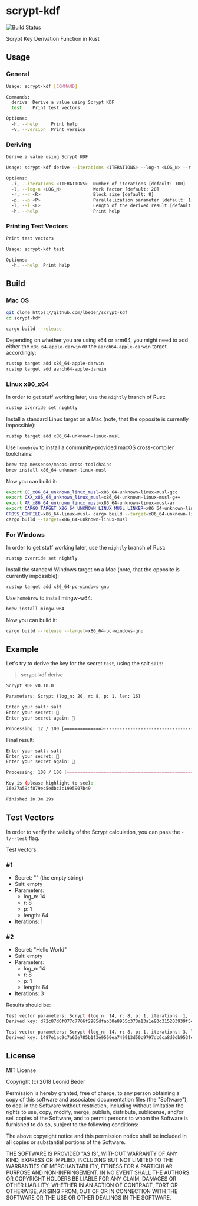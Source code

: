 # scrypt-kdf

[![Build Status](https://github.com/lbeder/scrypt-kdf/actions/workflows/ci.yml/badge.svg)](https://github.com/lbeder/scrypt-kdf/actions/workflows/ci.yml)

Scrypt Key Derivation Function in Rust

## Usage

### General

```sh
Usage: scrypt-kdf [COMMAND]

Commands:
  derive  Derive a value using Scrypt KDF
  test    Print test vectors

Options:
  -h, --help     Print help
  -V, --version  Print version
```

### Deriving

```sh
Derive a value using Scrypt KDF

Usage: scrypt-kdf derive --iterations <ITERATIONS> --log-n <LOG_N> --r <R> --p <P> --l <L>

Options:
  -i, --iterations <ITERATIONS>  Number of iterations [default: 100]
  -l, --log-n <LOG_N>            Work factor [default: 20]
  -r, --r <R>                    Block size [default: 8]
  -p, --p <P>                    Parallelization parameter [default: 1]
  -l, --l <L>                    Length of the derived result [default: 16]
  -h, --help                     Print help
```

### Printing Test Vectors

```sh
Print test vectors

Usage: scrypt-kdf test

Options:
  -h, --help  Print help
```

## Build

### Mac OS

```sh
git clone https://github.com/lbeder/scrypt-kdf
cd scrypt-kdf

cargo build --release
```

Depending on whether you are using x64 or arm64, you might need to add either the `x86_64-apple-darwin` or the `aarch64-apple-darwin` target accordingly:

```sh
rustup target add x86_64-apple-darwin
rustup target add aarch64-apple-darwin
```

### Linux x86_x64

In order to get stuff working later, use the `nightly` branch of Rust:

```sh
rustup override set nightly
```

Install a standard Linux target on a Mac (note, that the opposite is currently impossible):

```sh
rustup target add x86_64-unknown-linux-musl
```

Use `homebrew` to install a community-provided macOS cross-compiler toolchains:

```sh
brew tap messense/macos-cross-toolchains
brew install x86_64-unknown-linux-musl
```

Now you can build it:

```sh
export CC_x86_64_unknown_linux_musl=x86_64-unknown-linux-musl-gcc
export CXX_x86_64_unknown_linux_musl=x86_64-unknown-linux-musl-g++
export AR_x86_64_unknown_linux_musl=x86_64-unknown-linux-musl-ar
export CARGO_TARGET_X86_64_UNKNOWN_LINUX_MUSL_LINKER=x86_64-unknown-linux-musl-gcc
CROSS_COMPILE=x86_64-linux-musl- cargo build --target=x86_64-unknown-linux-musl
cargo build --target=x86_64-unknown-linux-musl
```

### For Windows

In order to get stuff working later, use the `nightly` branch of Rust:

```sh
rustup override set nightly
```

Install the standard Windows target on a Mac (note, that the opposite is currently impossible):

```sh
rustup target add x86_64-pc-windows-gnu
```

Use `homebrew` to install mingw-w64:

```sh
brew install mingw-w64
```

Now you can build it:

```sh
cargo build --release --target=x86_64-pc-windows-gnu
```

## Example

Let's try to derive the key for the secret `test`, using the salt `salt`:

> scrypt-kdf derive

```sh
Scrypt KDF v0.10.0

Parameters: Scrypt (log_n: 20, r: 8, p: 1, len: 16)

Enter your salt: salt
Enter your secret: 🔑
Enter your secret again: 🔑

Processing: 12 / 100 [==============>--------------------------------------------------------------------------------------------------------------] 12.00 % 4m
```

Final result:

```sh
Enter your salt: salt
Enter your secret: 🔑
Enter your secret again: 🔑

Processing: 100 / 100 [=======================================================================================================================================] 100.00 %

Key is (please highlight to see):
16e27a594f879ec5edbc3c1995907b49

Finished in 3m 29s
```

## Test Vectors

In order to verify the validity of the Scrypt calculation, you can pass the `-t/--test` flag.

Test vectors:

### #1

* Secret: "" (the empty string)
* Salt: empty
* Parameters:
  * log_n: 14
  * r: 8
  * p: 1
  * length: 64
* Iterations: 1

### #2

* Secret: "Hello World"
* Salt: empty
* Parameters:
  * log_n: 14
  * r: 8
  * p: 1
  * length: 64
* Iterations: 3

Results should be:

```sh
Test vector parameters: Scrypt (log_n: 14, r: 8, p: 1, iterations: 1, len: 64), salt: "", secret: ""
Derived key: d72c87d0f077c7766f2985dfab30e8955c373a13a1e93d315203939f542ff86e73ee37c31f4c4b571f4719fa8e3589f12db8dcb57ea9f56764bb7d58f64cf705

Test vector parameters: Scrypt (log_n: 14, r: 8, p: 1, iterations: 3, len: 64), salt: "", secret: "Hello World"
Derived key: 1487e1ac9c7a63e785b1f3e9560ea749913d50c9797dc6ca8d0db953fe03df1c66af878bd6dcce79884e8b7e3e29f39cb709cd63b7e7f4099d82ab199664eab3
```

## License

MIT License

Copyright (c) 2018 Leonid Beder

Permission is hereby granted, free of charge, to any person obtaining a copy
of this software and associated documentation files (the "Software"), to deal
in the Software without restriction, including without limitation the rights
to use, copy, modify, merge, publish, distribute, sublicense, and/or sell
copies of the Software, and to permit persons to whom the Software is
furnished to do so, subject to the following conditions:

The above copyright notice and this permission notice shall be included in all
copies or substantial portions of the Software.

THE SOFTWARE IS PROVIDED "AS IS", WITHOUT WARRANTY OF ANY KIND, EXPRESS OR
IMPLIED, INCLUDING BUT NOT LIMITED TO THE WARRANTIES OF MERCHANTABILITY,
FITNESS FOR A PARTICULAR PURPOSE AND NON-INFRINGEMENT. IN NO EVENT SHALL THE
AUTHORS OR COPYRIGHT HOLDERS BE LIABLE FOR ANY CLAIM, DAMAGES OR OTHER
LIABILITY, WHETHER IN AN ACTION OF CONTRACT, TORT OR OTHERWISE, ARISING FROM,
OUT OF OR IN CONNECTION WITH THE SOFTWARE OR THE USE OR OTHER DEALINGS IN THE
SOFTWARE.
